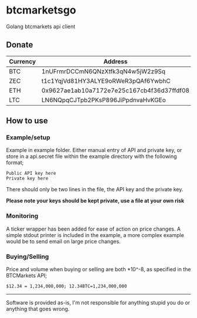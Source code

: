 # btcmarketsgo
Golang btcmarkets api client
## Donate
Currency|Address
---|---
BTC | 1nUFrmrDCCmN6QNzXtfk3qN4w5jW2z9Sq
ZEC | t1c1YqjVd81HY3ALYE9oRWeR3pQAf6YwbhC
ETH | 0x9627ae1ab10a7172e7e25c167cb4f36d37ffdf08
LTC | LN6NQpqCJTpb2PKsP896JiPpdnvaHvKGEo


## How to use

### Example/setup
Example in example folder.
Either manual entry of API and private key, or store in a api.secret file within the example directory with the following format;

```
Public API key here
Private key here
```

There should only be two lines in the file, the API key and the private key.

 **Please note your keys should be kept private, use a file at your own risk**



### Monitoring
A ticker wrapper has been added for ease of action on price changes. A simple stdout printer is included in the example, a more complex example would be to send email on large price changes.

### Buying/Selling

Price and volume when buying or selling are both \*10^-8, as specified in the BTCMarkets API;

`$12.34 = 1,234,000,000; 12.34BTC=1,234,000,000`






------------
Software is provided as-is, I'm not responsible for anything stupid you do or anything that goes wrong.
